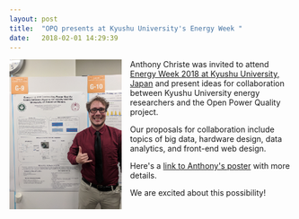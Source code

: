 ```yaml
---
layout: post
title:  "OPQ presents at Kyushu University's Energy Week "
date:   2018-02-01 14:29:39
---
```


<img style="margin-right: 15px; margin-bottom: 10px; float: left" src="/images/anthony-energy-week-2018.jpg" width="200px">

Anthony Christe was invited to attend [Energy Week 2018 at Kyushu University, Japan](http://www.congre.co.jp/q-pit2018/eng/index.html) and present ideas for collaboration between Kyushu University energy researchers and the Open Power Quality project. 

Our proposals for collaboration include topics of big data, hardware design, data analytics, and front-end web design.

Here's a [link to Anthony's poster](https://github.com/openpowerquality/energy-week-2018/blob/master/energy-week-2018.pdf) with more details. 

We are excited about this possibility!

 
